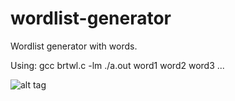 # wordlist-generator
Wordlist generator with words.

Using:
gcc brtwl.c -lm
./a.out word1 word2 word3 ...

![alt tag](http://i.imgur.com/STjTedl.png)
